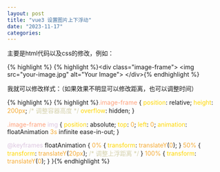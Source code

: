 ```yaml
---
layout: post
title: "vue3 设置图片上下浮动"
date: "2023-11-17"
categories: 
---
```

<p>主要是html代码以及css的修改，例如：</p>

{% highlight %}
{% highlight %}&lt;div class=&quot;image-frame&quot;&gt;
  &lt;img src=&quot;your-image.jpg&quot; alt=&quot;Your Image&quot;&gt;
&lt;/div&gt;{% endhighlight %}

<p>我就可以修改样式：（如果效果不明显可以修改距离，也可以调整时间）</p>

{% highlight %}
{% highlight %}<span style="color:#ffa07a">.image-frame</span> {
  <span style="color:#ffd700">position</span>: relative;
  <span style="color:#ffd700">height</span>: <span style="color:#f5ab35">200px</span>; <span style="color:#d4d0ab">/* 调整容器高度 */</span>
  <span style="color:#ffd700">overflow</span>: hidden;
}

<span style="color:#ffa07a">.image-frame</span> <span style="color:#dcc6e0">img</span> {
  <span style="color:#ffd700">position</span>: absolute;
  <span style="color:#ffd700">top</span>: <span style="color:#f5ab35">0</span>;
  <span style="color:#ffd700">left</span>: <span style="color:#f5ab35">0</span>;
  <span style="color:#ffd700">animation</span>: floatAnimation <span style="color:#f5ab35">3s</span> infinite ease-in-out;
}

<span style="color:#dcc6e0">@keyframes</span> floatAnimation {
  <span style="color:#f5ab35">0%</span> {
    <span style="color:#ffd700">transform</span>: <span style="color:#f5ab35">translateY</span>(<span style="color:#f5ab35">0</span>);
  }
  <span style="color:#f5ab35">50%</span> {
    <span style="color:#ffd700">transform</span>: <span style="color:#f5ab35">translateY</span>(<span style="color:#f5ab35">20px</span>); <span style="color:#d4d0ab">/* 调整上浮距离 */</span>
  }
  <span style="color:#f5ab35">100%</span> {
    <span style="color:#ffd700">transform</span>: <span style="color:#f5ab35">translateY</span>(<span style="color:#f5ab35">0</span>);
  }
}{% endhighlight %}

